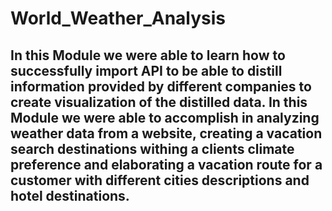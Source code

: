 # World_Weather_Analysis

## In this Module we were able to learn how to successfully import API to be able to distill information provided by different companies to create visualization of the distilled data. In this Module we were able to accomplish in analyzing weather data from a website, creating a vacation search destinations withing a clients climate preference and elaborating a vacation route for a customer with different cities descriptions and hotel destinations.
